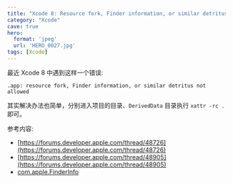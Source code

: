 ```yaml
---
title: "Xcode 8: Resource fork, Finder information, or similar detritus not allowed"
category: "Xcode"
cave: true
hero:
  format: 'jpeg'
  url: 'HERO_0027.jpg'
tags: [Xcode]
---
```

最近 Xcode 8 中遇到这样一个错误:

`.app: resource fork, Finder information, or similar detritus not allowed`

其实解决办法也简单，分别进入项目的目录、`DerivedData` 目录执行 `xattr -rc .` 即可。

参考内容:

* [https://forums.developer.apple.com/thread/48726](https://forums.developer.apple.com/thread/48726)
* [https://forums.developer.apple.com/thread/48905](https://forums.developer.apple.com/thread/48905)
* [com.apple.FinderInfo](https://danielfree.net/archives/10)
